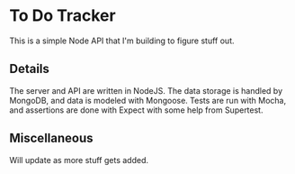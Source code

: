 # To Do Tracker

This is a simple Node API that I'm building to figure stuff out. 

## Details

The server and API are written in NodeJS. The data storage is handled by MongoDB, and data is modeled with Mongoose. Tests are run with Mocha, and assertions are done with Expect with some help from Supertest.

## Miscellaneous

Will update as more stuff gets added.
